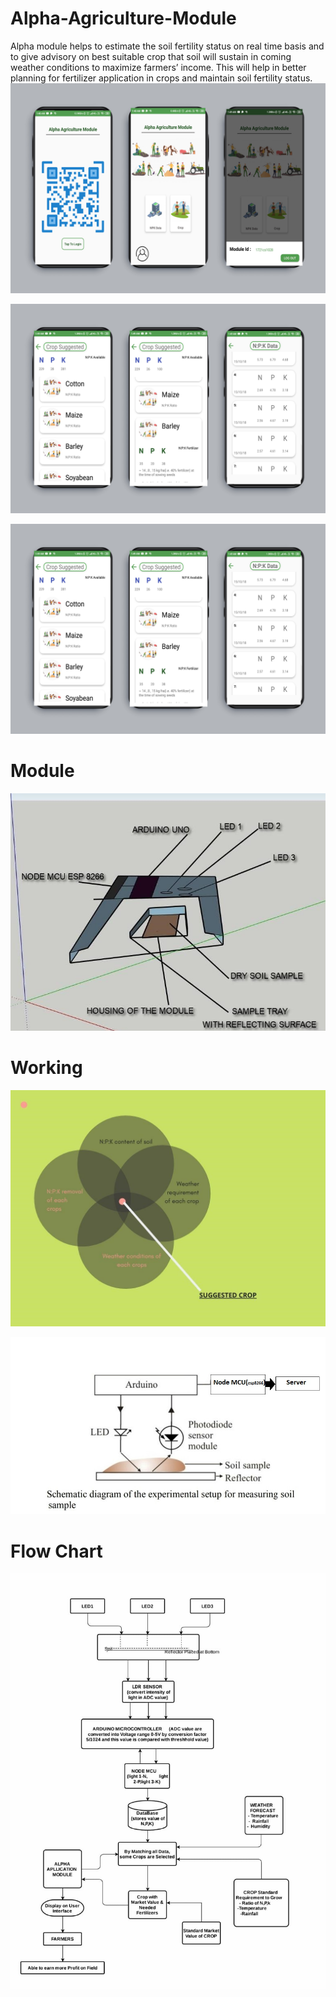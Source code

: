 # Alpha-Agriculture-Module
Alpha module helps to estimate the soil fertility status on real time basis and to give advisory on best suitable crop that soil will sustain in coming weather conditions to maximize farmers’ income. This will help in better planning for fertilizer application in crops and maintain soil fertility status.
![](Alpha-Agriculture-Module-master/one.jpg)

![](Alpha-Agriculture-Module-master/2.jpg)

![](Alpha-Agriculture-Module-master/2.jpg)

# Module




![](Alpha-Agriculture-Module-master/diagram.jpg)

# Working 


![](Alpha-Agriculture-Module-master/intersection.jpg)


![](Alpha-Agriculture-Module-master/s1-01.jpg)

# Flow Chart




![](Alpha-Agriculture-Module-master/flow.jpg)
